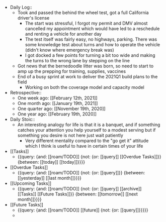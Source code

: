 - Daily Log::
    - Took and passed the behind the wheel test, got a full California driver's license
        - The start was stressful, I forgot my permit and DMV almost cancelled my appointment which would have led to a reschedule and renting a vehicle for another day
        - The test itself was fairly easy, no highways, parking. There was some knowledge test about turns and how to operate the vehicle (didn't know where emergency break was)
        - I got docked a few points for turning a bit too wide and making the turns to the wrong lane by stepping on the line
    - Got news that the bernedoodle litter was born, so need to start to amp up the prepping for training, supplies, vaccines
    - End of a busy sprint at work to deliver the 2021Q1 build plans to the field
        - Working on both the coverage model and capacity model
- Retrospective::
    - One week ago: [[February 12th, 2021]]
    - One month ago: [[January 19th, 2021]]
    - One quarter ago: [[November 19th, 2020]]
    - One year ago: [[February 19th, 2020]]
- Daily Stoic::
    - An interesting analogy for life is that it is a banquet, and if something catches your attention you help yourself to a modest serving but if something you desire is not here just wait patiently
        - Very different mentality compared to the "go get it" attitude which I think is useful to have in certain times of your life
- [[Tasks]]
    - {{query: {and: [[roam/TODO]] {not: {or: [[query]] [[Overdue Tasks]]}} {between: [[today]] [[today]]}}}}
- [[Overdue Tasks]]
    - {{query: {and: [[roam/TODO]] {not: {or: [[query]]}} {between: [[yesterday]] [[last month]]}}}}
- [[Upcoming Tasks]]
    - {{query: {and: [[roam/TODO]] {not: {or: [[query]] [[archive]] [[Tasks]] [[Future Tasks]]}} {between: [[tomorrow]] [[next month]]}}}}
- [[Future Tasks]]
    - {{query: {and: [[roam/TODO]] [[future]] {not: {or: [[query]]}}}}}
    - 
